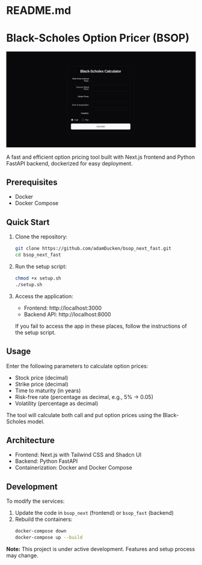 # README.md

# Black-Scholes Option Pricer (BSOP)

![BSOP](image.png)

A fast and efficient option pricing tool built with Next.js frontend and Python FastAPI backend, dockerized for easy deployment.

## Prerequisites

- Docker
- Docker Compose

## Quick Start

1. Clone the repository:
   ```bash
   git clone https://github.com/adamDucken/bsop_next_fast.git
   cd bsop_next_fast
   ```

2. Run the setup script:
   ```bash
   chmod +x setup.sh
   ./setup.sh
   ```

3. Access the application:
   - Frontend: http://localhost:3000
   - Backend API: http://localhost:8000
   
   If you fail to access the app in these places,
   follow the instructions of the setup script.

## Usage

Enter the following parameters to calculate option prices:
- Stock price (decimal)
- Strike price (decimal)
- Time to maturity (in years)
- Risk-free rate (percentage as decimal, e.g., 5% → 0.05)
- Volatility (percentage as decimal)

The tool will calculate both call and put option prices using the Black-Scholes model.

## Architecture

- Frontend: Next.js with Tailwind CSS and Shadcn UI
- Backend: Python FastAPI
- Containerization: Docker and Docker Compose

## Development

To modify the services:
1. Update the code in `bsop_next` (frontend) or `bsop_fast` (backend)
2. Rebuild the containers:
   ```bash
   docker-compose down
   docker-compose up --build
   ```

**Note:** This project is under active development. Features and setup process may change.